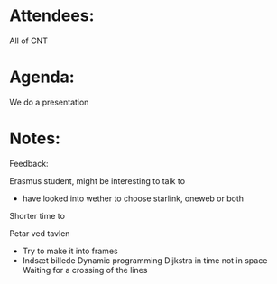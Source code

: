 
# Attendees:
All of CNT

# Agenda:

We do a presentation 

# Notes:
Feedback: 

Erasmus student, might be interesting to talk to
- have looked into wether to choose starlink, oneweb or both

Shorter time to 

Petar ved tavlen 
- Try to make it into frames
- Indsæt billede
Dynamic programming
Dijkstra in time not in space
Waiting for a crossing of the lines 
